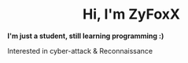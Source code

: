 <h1 align="center">Hi, I'm ZyFoxX</h1>

**I'm just a student, still learning programming :)**

Interested in cyber-attack & Reconnaissance
